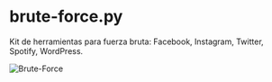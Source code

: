 # brute-force.py
Kit de herramientas para fuerza bruta: Facebook, Instagram, Twitter, Spotify, WordPress.


![Brute-Force](https://user-images.githubusercontent.com/75953873/110192005-612c5480-7e0a-11eb-9ae6-5aa558be0003.gif)



